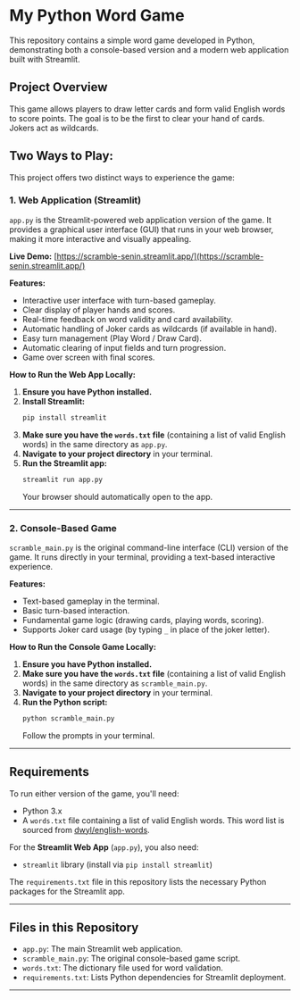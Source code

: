 # My Python Word Game

This repository contains a simple word game developed in Python, demonstrating both a console-based version and a modern web application built with Streamlit.

## Project Overview

This game allows players to draw letter cards and form valid English words to score points. The goal is to be the first to clear your hand of cards. Jokers act as wildcards.

## Two Ways to Play:

This project offers two distinct ways to experience the game:

### 1. Web Application (Streamlit)

`app.py` is the Streamlit-powered web application version of the game. It provides a graphical user interface (GUI) that runs in your web browser, making it more interactive and visually appealing.

**Live Demo:** [https://scramble-senin.streamlit.app/](https://scramble-senin.streamlit.app/)


**Features:**
* Interactive user interface with turn-based gameplay.
* Clear display of player hands and scores.
* Real-time feedback on word validity and card availability.
* Automatic handling of Joker cards as wildcards (if available in hand).
* Easy turn management (Play Word / Draw Card).
* Automatic clearing of input fields and turn progression.
* Game over screen with final scores.

**How to Run the Web App Locally:**

1.  **Ensure you have Python installed.**
2.  **Install Streamlit:**
    ```bash
    pip install streamlit
    ```
3.  **Make sure you have the `words.txt` file** (containing a list of valid English words) in the same directory as `app.py`.
4.  **Navigate to your project directory** in your terminal.
5.  **Run the Streamlit app:**
    ```bash
    streamlit run app.py
    ```
    Your browser should automatically open to the app.

---

### 2. Console-Based Game

`scramble_main.py` is the original command-line interface (CLI) version of the game. It runs directly in your terminal, providing a text-based interactive experience.

**Features:**
* Text-based gameplay in the terminal.
* Basic turn-based interaction.
* Fundamental game logic (drawing cards, playing words, scoring).
* Supports Joker card usage (by typing `_` in place of the joker letter).

**How to Run the Console Game Locally:**

1.  **Ensure you have Python installed.**
2.  **Make sure you have the `words.txt` file** (containing a list of valid English words) in the same directory as `scramble_main.py`.
3.  **Navigate to your project directory** in your terminal.
4.  **Run the Python script:**
    ```bash
    python scramble_main.py
    ```
    Follow the prompts in your terminal.

---

## Requirements

To run either version of the game, you'll need:

* Python 3.x
* A `words.txt` file containing a list of valid English words. This word list is sourced from [dwyl/english-words](https://github.com/dwyl/english-words/blob/master/words.txt).

For the **Streamlit Web App** (`app.py`), you also need:

* `streamlit` library (install via `pip install streamlit`)

The `requirements.txt` file in this repository lists the necessary Python packages for the Streamlit app.

---

## Files in this Repository

* `app.py`: The main Streamlit web application.
* `scramble_main.py`: The original console-based game script.
* `words.txt`: The dictionary file used for word validation.
* `requirements.txt`: Lists Python dependencies for Streamlit deployment.

---